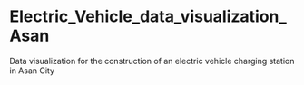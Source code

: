 # Electric_Vehicle_data_visualization_Asan
Data visualization for the construction of an electric vehicle charging station in Asan City
